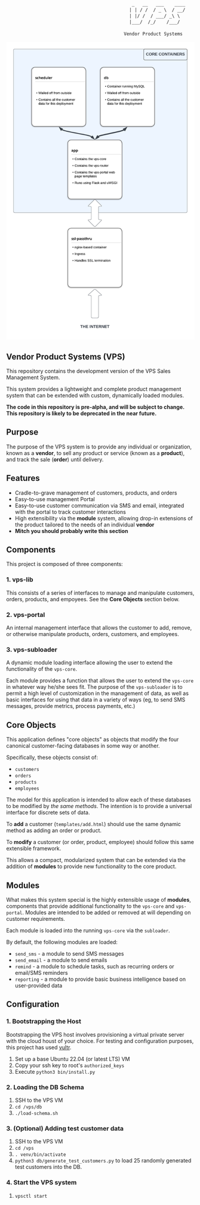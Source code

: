 ```
                                               _   __   ___    ____
                                              | | / /  / _ \  / __/
                                              | |/ /  / ___/ _\ \  
                                              |___/  /_/    /___/  
                                                                  
                                            Vendor Product Systems 
```

![process diagram](etc/diagram.png)

## Vendor Product Systems (VPS) 

This repository contains the development version of the VPS Sales Management System.

This system provides a lightweight and complete product management system that can be extended with custom, dynamically loaded modules.

**The code in this repository is pre-alpha, and will be subject to change. This repository is likely to be deprecated in the near future.**


## Purpose

The purpose of the VPS system is to provide any individual or organization, known as a 
__vendor__, to sell any product or service (known as a __product__), and track the sale (__order__) until delivery. 

## Features

- Cradle-to-grave management of customers, products, and orders
- Easy-to-use management Portal
- Easy-to-use customer communication via SMS and email, integrated with the portal to track customer interactions
- High extensibility via the __module__ system, allowing drop-in extensions of the product tailored to the needs of an individual __vendor__
- __Mitch you should probably write this section__


## Components

This project is composed of three components:

### 1. vps-lib

This consists of a series of interfaces to manage and manipulate customers, orders, products, and empoyees. See the __Core Objects__ section below.

### 2. vps-portal

An internal management interface that allows the customer to add, remove, or otherwise manipulate products, orders, customers, and employees.

### 3. vps-subloader

A dynamic module loading interface allowing the user to extend the functionality of the `vps-core`.

Each module provides a function that allows the user to extend the `vps-core` in whatever way he/she sees fit. The purpose of the `vps-subloader` is to permit a high level of customization in the management of data, 
as well as basic interfaces for using that data in a variety of ways (eg, to send SMS messages, provide metrics, process payments, etc.)

## Core Objects

This application defines "core objects" as objects that modify the four canonical customer-facing databases in some way or another. 

Specifically, these objects consist of:
* `customers`
* `orders`
* `products`
* `employees`

The model for this application is intended to allow each of these databases to be modified by _the same methods_. The intention is to provide a universal interface for discrete sets of data.

To __add__ a customer (`templates/add.html`) should use the same dynamic method as adding an order or product. 

To __modify__ a customer (or order, product, employee) should follow this same extensible framework.

This allows a compact, modularized system that can be extended via the addition of __modules__ to provide 
new functionality to the core product.

## Modules

What makes this system special is the highly extensible usage of **modules**, components that provide additional functionality to the `vps-core` and `vps-portal`. Modules are intended to be added or removed at will 
depending on customer requirements.

Each module is loaded into the running `vps-core` via the `subloader`.

By default, the following modules are loaded:
- `send_sms` - a module to send SMS messages
- `send_email` - a module to send emails
- `remind` - a module to schedule tasks, such as recurring orders or email/SMS reminders
- `reporting` - a module to provide basic business intelligence based on user-provided data


## Configuration

### 1. Bootstrapping the Host

Bootstrapping the VPS host involves provisioning a virtual private server with the cloud houst of your choice. For testing and configuration purposes, this project has used [vultr]("http://vultr.com"). 

1. Set up a base Ubuntu 22.04 (or latest LTS) VM
2. Copy your ssh key to root's `authorized_keys`
3. Execute `python3 bin/install.py`

### 2. Loading the DB Schema

1. SSH to the VPS VM
2. `cd /vps/db`
3. `./load-schema.sh`

### 3. (Optional) Adding test customer data

1. SSH to the VPS VM
2. `cd /vps`
3. `. venv/bin/activate`
4. `python3 db/generate_test_customers.py` to load 25 randomly
generated test customers into the DB.

### 4. Start the VPS system

1. `vpsctl start`

